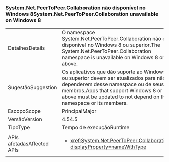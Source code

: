 ### <a name="systemnetpeertopeercollaboration-unavailable-on-windows-8"></a><span data-ttu-id="3b2d8-101">System.Net.PeerToPeer.Collaboration não disponível no Windows 8</span><span class="sxs-lookup"><span data-stu-id="3b2d8-101">System.Net.PeerToPeer.Collaboration unavailable on Windows 8</span></span>

|   |   |
|---|---|
|<span data-ttu-id="3b2d8-102">Detalhes</span><span class="sxs-lookup"><span data-stu-id="3b2d8-102">Details</span></span>|<span data-ttu-id="3b2d8-103">O namespace System.Net.PeerToPeer.Collaboration não está disponível no Windows 8 ou superior.</span><span class="sxs-lookup"><span data-stu-id="3b2d8-103">The System.Net.PeerToPeer.Collaboration namespace is unavailable on Windows 8 or above.</span></span>|
|<span data-ttu-id="3b2d8-104">Sugestão</span><span class="sxs-lookup"><span data-stu-id="3b2d8-104">Suggestion</span></span>|<span data-ttu-id="3b2d8-105">Os aplicativos que dão suporte ao Windows 8 ou superior devem ser atualizados para não dependerem desse namespace ou de seus membros.</span><span class="sxs-lookup"><span data-stu-id="3b2d8-105">Apps that support Windows 8 or above must be updated to not depend on this namespace or its members.</span></span>|
|<span data-ttu-id="3b2d8-106">Escopo</span><span class="sxs-lookup"><span data-stu-id="3b2d8-106">Scope</span></span>|<span data-ttu-id="3b2d8-107">Principal</span><span class="sxs-lookup"><span data-stu-id="3b2d8-107">Major</span></span>|
|<span data-ttu-id="3b2d8-108">Versão</span><span class="sxs-lookup"><span data-stu-id="3b2d8-108">Version</span></span>|<span data-ttu-id="3b2d8-109">4.5</span><span class="sxs-lookup"><span data-stu-id="3b2d8-109">4.5</span></span>|
|<span data-ttu-id="3b2d8-110">Tipo</span><span class="sxs-lookup"><span data-stu-id="3b2d8-110">Type</span></span>|<span data-ttu-id="3b2d8-111">Tempo de execução</span><span class="sxs-lookup"><span data-stu-id="3b2d8-111">Runtime</span></span>|
|<span data-ttu-id="3b2d8-112">APIs afetadas</span><span class="sxs-lookup"><span data-stu-id="3b2d8-112">Affected APIs</span></span>|<ul><li><xref:System.Net.PeerToPeer.Collaboration?displayProperty=nameWithType></li></ul>|

